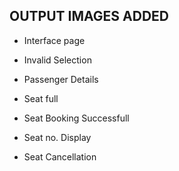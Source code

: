 ## OUTPUT IMAGES ADDED
 * Interface page
 
 * Invalid Selection
 * Passenger Details
 * Seat full
 * Seat Booking Successfull
 * Seat no. Display
 * Seat Cancellation
 

